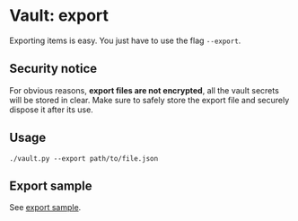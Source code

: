 # Vault: export

Exporting items is easy. You just have to use the flag `--export`.

## Security notice

For obvious reasons, **export files are not encrypted**, all the vault secrets will be stored in clear.
Make sure to safely store the export file and securely dispose it after its use.

## Usage

```
./vault.py --export path/to/file.json
```

## Export sample

See [export sample](../sample/export.json).
